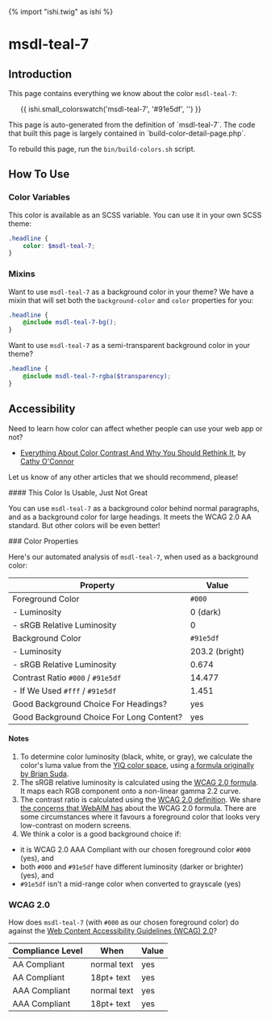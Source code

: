{% import "ishi.twig" as ishi %}
# msdl-teal-7

## Introduction

This page contains everything we know about the color `msdl-teal-7`:

<div class="grid">
    <div class="cell">
        <div class="swatch">
            <ul>
                {{ ishi.small_colorswatch('msdl-teal-7', '#91e5df', '') }}
            </ul>
        </div>
    </div>
</div>

<div class="callout callout--info" markdown="1">
This page is auto-generated from the definition of `msdl-teal-7`. The code that built this page is largely contained in `build-color-detail-page.php`.

To rebuild this page, run the `bin/build-colors.sh` script.
</div>

## How To Use

### Color Variables

This color is available as an SCSS variable. You can use it in your own SCSS theme:

```scss
.headline {
    color: $msdl-teal-7;
}
```

### Mixins

Want to use `msdl-teal-7` as a background color in your theme? We have a mixin that will set both the `background-color` and `color` properties for you:

```scss
.headline {
    @include msdl-teal-7-bg();
}
```

Want to use `msdl-teal-7` as a semi-transparent background color in your theme?

```scss
.headline {
    @include msdl-teal-7-rgba($transparency);
}
```

## Accessibility

Need to learn how color can affect whether people can use your web app or not?

* [Everything About Color Contrast And Why You Should Rethink It](https://www.smashingmagazine.com/2014/10/color-contrast-tips-and-tools-for-accessibility/), by [Cathy O'Connor](http://www.twitter.com/cagocon)

Let us know of any other articles that we should recommend, please!
<div class="callout callout--warning" markdown="1">
#### This Color Is Usable, Just Not Great

You can use `msdl-teal-7` as a background color behind normal paragraphs, and as a background color for large headings. It meets the WCAG 2.0 AA standard. But other colors will be even better!
</div>
### Color Properties

Here's our automated analysis of `msdl-teal-7`, when used as a background color:

Property | Value
---------|------
Foreground Color | `#000`
- Luminosity | 0 (dark)
- sRGB Relative Luminosity | 0
Background Color | `#91e5df`
- Luminosity | 203.2 (bright)
- sRGB Relative Luminosity | 0.674
Contrast Ratio `#000` / `#91e5df` | 14.477
- If We Used `#fff` / `#91e5df` | 1.451
Good Background Choice For Headings? | yes
Good Background Choice For Long Content? | yes

#### Notes

1. To determine color luminosity (black, white, or gray), we calculate the color's luma value from the [YIQ color space](https://en.wikipedia.org/wiki/YIQ), using [a formula originally by Brian Suda](https://24ways.org/2010/calculating-color-contrast/).
1. The sRGB relative luminosity is calculated using the [WCAG 2.0 formula](https://www.w3.org/TR/WCAG20/#relativeluminancedef). It maps each RGB component onto a non-linear gamma 2.2 curve.
1. The contrast ratio is calculated using the [WCAG 2.0 definition](https://www.w3.org/TR/2008/REC-WCAG20-20081211/#contrast-ratiodef). We share [the concerns that WebAIM has](http://webaim.org/blog/wcag-2-1-feedback/) about the WCAG 2.0 formula. There are some circumstances where it favours a foreground color that looks very low-contrast on modern screens.
1. We think a color is a good background choice if:
  - it is WCAG 2.0 AAA Compliant with our chosen foreground color `#000` (yes), and
  - both `#000` and `#91e5df` have different luminosity (darker or brighter) (yes), and
  - `#91e5df` isn't a mid-range color when converted to grayscale (yes)

### WCAG 2.0

How does `msdl-teal-7` (with `#000` as our chosen foreground color) do against the [Web Content Accessibility Guidelines (WCAG) 2.0](https://www.w3.org/TR/WCAG20/)?

Compliance Level | When | Value
-----------------|------|------
AA Compliant | normal text | yes
AA Compliant | 18pt+ text | yes
AAA Compliant | normal text | yes
AAA Compliant | 18pt+ text | yes